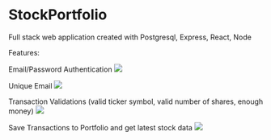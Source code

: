 # StockPortfolio

Full stack web application created with Postgresql, Express, React, Node 

Features:

Email/Password Authentication
![](https://imgflip.com/gif/42vbqw)

Unique Email
![](https://imgflip.com/gif/42vbxo)

Transaction Validations (valid ticker symbol, valid number of shares, enough money)
![](https://imgflip.com/gif/42vc1y)

Save Transactions to Portfolio and get latest stock data
![](https://imgflip.com/gif/42vc6v)

